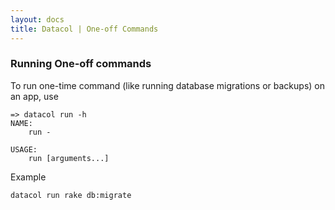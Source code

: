 ```yaml
---
layout: docs
title: Datacol | One-off Commands
---
```


### Running One-off commands

To run one-time command (like running database migrations or backups) on an app, use
    
```
=> datacol run -h
NAME:
    run -

USAGE:
    run [arguments...]
```

Example

    datacol run rake db:migrate

